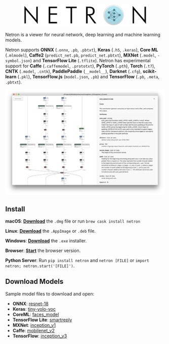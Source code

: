 
<p align='center'><a href='https://github.com/lutzroeder/netron'><img width='400' src='media/logo.png'/></a></p>

Netron is a viewer for neural network, deep learning and machine learning models. 

Netron supports **ONNX** (`.onnx`, `.pb`, `.pbtxt`), **Keras** (`.h5`, `.keras`), **Core ML** (`.mlmodel`), **Caffe2** (`predict_net.pb`, `predict_net.pbtxt`), **MXNet** (`.model`, `-symbol.json`) and **TensorFlow Lite** (`.tflite`). Netron has experimental support for **Caffe** (`.caffemodel`, `.prototxt`), **PyTorch** (`.pth`), **Torch** (`.t7`), **CNTK** (`.model`, `.cntk`), **PaddlePaddle** (`__model__`), **Darknet** (`.cfg`), **scikit-learn** (`.pkl`), **TensorFlow.js** (`model.json`, `.pb`) and **TensorFlow** (`.pb`, `.meta`, `.pbtxt`).

<p align='center'><a href='https://www.lutzroeder.com/ai'><img src='media/screenshot.png' width='800'></a></p>

## Install

**macOS**: [**Download**](https://github.com/lutzroeder/netron/releases/latest) the `.dmg` file or run `brew cask install netron`

**Linux**: [**Download**](https://github.com/lutzroeder/netron/releases/latest) the `.AppImage` or `.deb` file. 

**Windows**: [**Download**](https://github.com/lutzroeder/netron/releases/latest) the `.exe` installer.

**Browser**: [**Start**](https://www.lutzroeder.com/ai/netron) the browser version.

**Python Server**: Run `pip install netron` and `netron [FILE]` or `import netron; netron.start('[FILE]')`.

## Download Models

Sample model files to download and open:

 * **ONNX**: [resnet-18](https://s3.amazonaws.com/onnx-model-zoo/resnet/resnet18v1/resnet18v1.onnx)
 * **Keras**: [tiny-yolo-voc](https://github.com/hollance/YOLO-CoreML-MPSNNGraph/raw/master/Convert/yad2k/model_data/tiny-yolo-voc.h5)
 * **CoreML**: [faces_model](https://github.com/NovaTecConsulting/FaceRecognition-in-ARKit/files/1526806/faces_model.mlmodel.zip) 
 * **TensorFlow Lite**: [smartreply](https://storage.googleapis.com/download.tensorflow.org/models/tflite/smartreply_1.0_2017_11_01.zip)
 * **MXNet**: [inception_v1](https://s3.amazonaws.com/model-server/models/onnx-inception_v1/inception_v1.model)
 * **Caffe**: [mobilenet_v2](https://raw.githubusercontent.com/shicai/MobileNet-Caffe/master/mobilenet_v2.caffemodel)
 * **TensorFlow**: [inception_v3](https://storage.googleapis.com/download.tensorflow.org/models/inception_v3_2016_08_28_frozen.pb.tar.gz)
